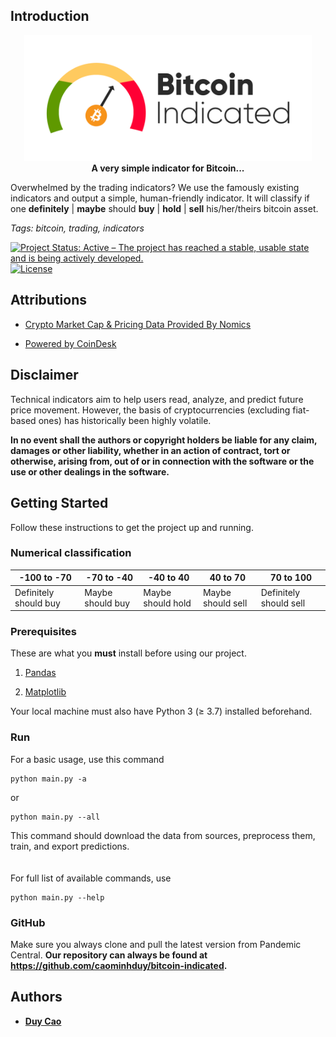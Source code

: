## Introduction

<p align="center">
  <img width="460" src="static/images/bitcoin-indicated-white.png"><br>
  <b>A very simple indicator for Bitcoin...</b>
</p>

Overwhelmed by the trading indicators? We use the famously existing indicators and output a simple, human-friendly indicator. It will classify if one **definitely** | **maybe** should **buy** | **hold** | **sell** his/her/theirs bitcoin asset.

*Tags: bitcoin, trading, indicators*

[![Project Status: Active – The project has reached a stable, usable state and is being actively developed.](https://www.repostatus.org/badges/latest/active.svg)]()
[![License](http://img.shields.io/:license-mit-blue.svg)]()

## Attributions
- [Crypto Market Cap & Pricing Data Provided By Nomics](https://nomics.com)

- [Powered by CoinDesk](https://www.coindesk.com/price/bitcoin)

## Disclaimer
Technical indicators aim to help users read, analyze, and predict future price movement. However, the basis of cryptocurrencies (excluding fiat-based ones) has historically been highly volatile.

**In no event shall the authors or copyright holders be liable for any claim, damages or other liability, whether in an action of contract, tort or otherwise, arising from, out of or in connection with the software or the use or other dealings in the software.**

## Getting Started
Follow these instructions to get the project up and running.

### Numerical classification

-100 to -70  | -70 to -40  | -40 to 40  | 40 to 70  | 70 to 100
--|---|---|---|--
Definitely should buy  | Maybe should buy | Maybe should hold | Maybe should sell |  Definitely should sell

### Prerequisites

These are what you **must** install before using our project.

1. [Pandas](https://pandas.pydata.org/)

2. [Matplotlib](https://pypi.org/project/matplotlib/)


Your local machine must also have Python 3 (≥ 3.7) installed beforehand.

### Run

For a basic usage, use this command
  ```
  python main.py -a
  ```
or
  ```
  python main.py --all
  ```
This command should download the data from sources, preprocess them, train, and export predictions.
<br><br><br>
For full list of available commands, use
  ```
  python main.py --help
  ```

### GitHub
Make sure you always clone and pull the latest version from Pandemic Central.
**Our repository can always be found at https://github.com/caominhduy/bitcoin-indicated.**

## Authors
* [**Duy Cao**](https://github.com/caominhduy/)
